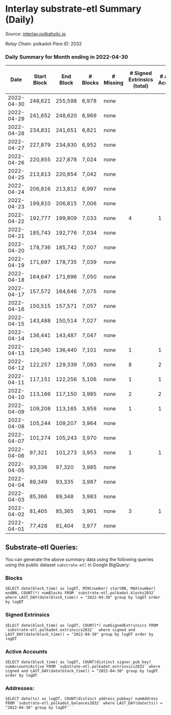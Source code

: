 # Interlay substrate-etl Summary (Daily)

_Source_: [interlay.polkaholic.io](https://interlay.polkaholic.io)

*Relay Chain*: polkadot
*Para ID*: 2032



### Daily Summary for Month ending in 2022-04-30


| Date | Start Block | End Block | # Blocks | # Missing | # Signed Extrinsics (total) | # Active Accounts | # Addresses with Balances | # Events | # Transfers | # XCM Transfers In | # XCM Transfers Out |
| ---- | ----------- | --------- | -------- | --------- | --------------------------- | ----------------- | ------------------------- | -------- | ----------- | ------------------ | ------------------- |
| 2022-04-30 | 248,621 | 255,598 | 6,978 | none  |  |  | 42 | 27,918 |   |   |   |
| 2022-04-29 | 241,652 | 248,620 | 6,969 | none  |  |  | 42 | 27,880 |   |   |   |
| 2022-04-28 | 234,831 | 241,651 | 6,821 | none  |  |  | 42 | 27,288 |   |   |   |
| 2022-04-27 | 227,879 | 234,830 | 6,952 | none  |  |  | 42 | 27,812 |   |   |   |
| 2022-04-26 | 220,855 | 227,878 | 7,024 | none  |  |  | 42 | 28,100 |   |   |   |
| 2022-04-25 | 213,813 | 220,854 | 7,042 | none  |  |  | 42 | 28,172 |   |   |   |
| 2022-04-24 | 206,816 | 213,812 | 6,997 | none  |  |  | 42 | 27,992 |   |   |   |
| 2022-04-23 | 199,810 | 206,815 | 7,006 | none  |  |  | 42 | 28,030 |   |   |   |
| 2022-04-22 | 192,777 | 199,809 | 7,033 | none  | 4 | 1 | 42 | 28,156 | 4 ($20,598,016.37) |   |   |
| 2022-04-21 | 185,743 | 192,776 | 7,034 | none  |  |  | 38 | 28,140 |   |   |   |
| 2022-04-20 | 178,736 | 185,742 | 7,007 | none  |  |  | 38 | 28,032 |   |   |   |
| 2022-04-19 | 171,697 | 178,735 | 7,039 | none  |  |  | 38 | 28,160 |   |   |   |
| 2022-04-18 | 164,647 | 171,696 | 7,050 | none  |  |  | 38 | 28,204 |   |   |   |
| 2022-04-17 | 157,572 | 164,646 | 7,075 | none  |  |  | 38 | 28,304 |   |   |   |
| 2022-04-16 | 150,515 | 157,571 | 7,057 | none  |  |  | 38 | 28,235 |   |   |   |
| 2022-04-15 | 143,488 | 150,514 | 7,027 | none  |  |  | 38 | 28,112 |   |   |   |
| 2022-04-14 | 136,441 | 143,487 | 7,047 | none  |  |  | 38 | 28,192 |   |   |   |
| 2022-04-13 | 129,340 | 136,440 | 7,101 | none  | 1 | 1 | 38 | 28,413 | 1 ($12,873,760.23) |   |   |
| 2022-04-12 | 122,257 | 129,339 | 7,083 | none  | 8 | 2 | 37 | 28,352 |   |   |   |
| 2022-04-11 | 117,151 | 122,256 | 5,106 | none  | 1 | 1 | 36 | 20,430 |   |   |   |
| 2022-04-10 | 113,166 | 117,150 | 3,985 | none  | 2 | 2 | 36 | 15,945 |   |   |   |
| 2022-04-09 | 109,208 | 113,165 | 3,958 | none  | 1 | 1 | 34 | 15,835 |   |   |   |
| 2022-04-08 | 105,244 | 109,207 | 3,964 | none  |  |  | 33 | 15,858 |   |   |   |
| 2022-04-07 | 101,274 | 105,243 | 3,970 | none  |  |  | 33 | 15,882 |   |   |   |
| 2022-04-06 | 97,321 | 101,273 | 3,953 | none  | 1 | 1 | 33 | 15,818 |   |   |   |
| 2022-04-05 | 93,336 | 97,320 | 3,985 | none  |  |  | 33 | 15,943 |   |   |   |
| 2022-04-04 | 89,349 | 93,335 | 3,987 | none  |  |  | 33 | 15,950 |   |   |   |
| 2022-04-03 | 85,366 | 89,348 | 3,983 | none  |  |  | 33 | 15,934 |   |   |   |
| 2022-04-02 | 81,405 | 85,365 | 3,961 | none  | 3 | 1 | 33 | 15,849 |   |   |   |
| 2022-04-01 | 77,428 | 81,404 | 3,977 | none  |  |  | 32 | 15,910 |   |   |   |

## Substrate-etl Queries:
You can generate the above summary data using the following queries using the public dataset `substrate-etl` in Google BigQuery:


### Blocks
```
SELECT date(block_time) as logDT, MIN(number) startBN, MAX(number) endBN, COUNT(*) numBlocks FROM `substrate-etl.polkadot.blocks2032`  where LAST_DAY(date(block_time)) = "2022-04-30" group by logDT order by logDT
```


### Signed Extrinsics
```
SELECT date(block_time) as logDT, COUNT(*) numSignedExtrinsics FROM `substrate-etl.polkadot.extrinsics2032`  where signed and LAST_DAY(date(block_time)) = "2022-04-30" group by logDT order by logDT
```


### Active Accounts
```
SELECT date(block_time) as logDT, COUNT(distinct signer_pub_key) numAccountsActive FROM `substrate-etl.polkadot.extrinsics2032` where signed and LAST_DAY(date(block_time)) = "2022-04-30" group by logDT order by logDT
```


### Addresses:
```
SELECT date(ts) as logDT, COUNT(distinct address_pubkey) numAddress FROM `substrate-etl.polkadot.balances2032` where LAST_DAY(date(ts)) = "2022-04-30" group by logDT```

